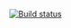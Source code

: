 [![Build status](https://ci.appveyor.com/api/projects/status/wr9idq4aami6ftp9/branch/master?svg=true)](https://ci.appveyor.com/project/MarinaGalinova/auto-hw-4-1-selenide/branch/master)
